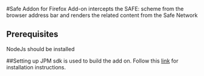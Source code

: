 #Safe Addon for Firefox
Add-on intercepts the SAFE: scheme from the browser address bar and renders the related content from the Safe Network

## Prerequisites
NodeJs should be installed

##Setting up
JPM sdk is used to build the add on. Follow this [link](https://developer.mozilla.org/en-US/Add-ons/SDK/Tools/jpm#Installation) for installation instructions.
